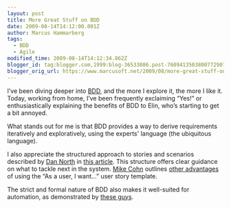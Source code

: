 ```yaml
---
layout: post
title: More Great Stuff on BDD
date: 2009-08-14T14:12:00.001Z
author: Marcus Hammarberg
tags:
  - BDD
  - Agile
modified_time: 2009-08-14T14:12:34.862Z
blogger_id: tag:blogger.com,1999:blog-36533086.post-7609413503800772907
blogger_orig_url: https://www.marcusoft.net/2009/08/more-great-stuff-on-bdd.html
---
```


I’ve been diving deeper into [BDD](http://dannorth.net/introducing-bdd), and the more I explore it, the more I like it. Today, working from home, I’ve been frequently exclaiming “Yes!” or enthusiastically explaining the benefits of BDD to Elin, who’s starting to get a bit annoyed.

What stands out for me is that BDD provides a way to derive requirements iteratively and exploratively, using the experts' language (the ubiquitous language).

I also appreciate the structured approach to stories and scenarios described by [Dan North](http://dannorth.net/) in [this article](http://dannorth.net/whats-in-a-story). This structure offers clear guidance on what to tackle next in the system. [Mike Cohn](http://blog.mountaingoatsoftware.com/) outlines [other advantages](http://blog.mountaingoatsoftware.com/advantages-of-the-as-a-user-i-want-user-story-template) of using the “As a user, I want…” user story template.

The strict and formal nature of BDD also makes it well-suited for automation, as demonstrated by [these guys](http://www.lostechies.com/blogs/joe_ocampo/archive/2007/11/30/bdd-macro-and-template-usage-screencast.aspx).
